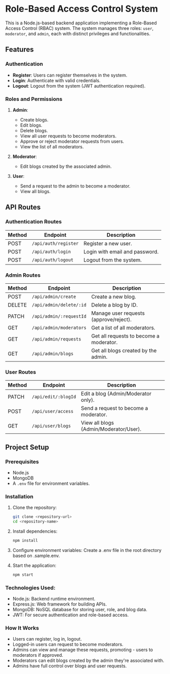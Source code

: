 # Role-Based Access Control System

This is a Node.js-based backend application implementing a Role-Based Access Control (RBAC) system. The system manages three roles: `user`, `moderator`, and `admin`, each with distinct privileges and functionalities.

## Features

### Authentication
- **Register**: Users can register themselves in the system.
- **Login**: Authenticate with valid credentials.
- **Logout**: Logout from the system (JWT authentication required).

### Roles and Permissions
1. **Admin**:
   - Create blogs.
   - Edit blogs.
   - Delete blogs.
   - View all user requests to become moderators.
   - Approve or reject moderator requests from users.
   - View the list of all moderators.

2. **Moderator**:
   - Edit blogs created by the associated admin.

3. **User**:
   - Send a request to the admin to become a moderator.
   - View all blogs.

## API Routes

### Authentication Routes
| Method | Endpoint        | Description                        |
|--------|-----------------|------------------------------------|
| POST   | `/api/auth/register` | Register a new user.              |
| POST   | `/api/auth/login`    | Login with email and password.    |
| POST   | `/api/auth/logout`   | Logout from the system.           |

### Admin Routes
| Method | Endpoint                | Description                                    |
|--------|-------------------------|------------------------------------------------|
| POST   | `/api/admin/create`     | Create a new blog.                             |
| DELETE | `/api/admin/delete/:id` | Delete a blog by ID.                           |
| PATCH  | `/api/admin/:requestId` | Manage user requests (approve/reject).         |
| GET    | `/api/admin/moderators` | Get a list of all moderators.                  |
| GET    | `/api/admin/requests`   | Get all requests to become a moderator.        |
| GET    | `/api/admin/blogs`      | Get all blogs created by the admin.            |

### User Routes
| Method | Endpoint                  | Description                                    |
|--------|---------------------------|------------------------------------------------|
| PATCH  | `/api/edit/:blogId`       | Edit a blog (Admin/Moderator only).            |
| POST   | `/api/user/access`        | Send a request to become a moderator.          |
| GET    | `/api/user/blogs`         | View all blogs (Admin/Moderator/User).         |

## Project Setup

### Prerequisites
- Node.js
- MongoDB
- A `.env` file for environment variables.

### Installation

1. Clone the repository:
   ```bash
   git clone <repository-url>
   cd <repository-name>

2. Install dependencies:
    ```bash
    npm install 

3. Configure environment variables:
Create a .env file in the root directory based on .sample.env.


4. Start the application:
    ```bash
    npm start

### Technologies Used: 

- Node.js: Backend runtime environment.
- Express.js: Web framework for building APIs.
- MongoDB: NoSQL database for storing user, role, and blog data.
- JWT: For secure authentication and role-based access.
### How It Works
- Users can register, log in, logout.
- Logged-in users can request to become moderators.
- Admins can view and manage these requests, promoting - users to moderators if approved.
- Moderators can edit blogs created by the admin they're associated with.
- Admins have full control over blogs and user requests.